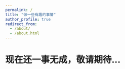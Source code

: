 ```yaml
---
permalink: /
title: "做一些有趣的事情"
author_profile: true
redirect_from: 
  - /about/
  - /about.html
---
```


# 现在还一事无成，敬请期待...
